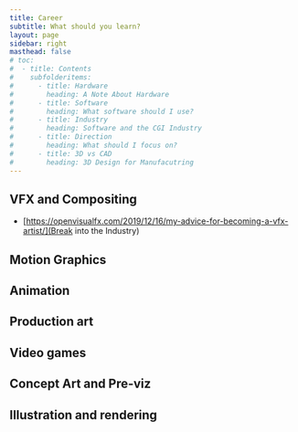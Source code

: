 ```yaml
---
title: Career
subtitle: What should you learn?
layout: page
sidebar: right
masthead: false
# toc:
#  - title: Contents
#    subfolderitems:
#      - title: Hardware
#        heading: A Note About Hardware
#      - title: Software
#        heading: What software should I use?
#      - title: Industry
#        heading: Software and the CGI Industry
#      - title: Direction
#        heading: What should I focus on?
#      - title: 3D vs CAD
#        heading: 3D Design for Manufacutring
---
```

## VFX and Compositing

- [https://openvisualfx.com/2019/12/16/my-advice-for-becoming-a-vfx-artist/](Break into the Industry)

## Motion Graphics

## Animation

## Production art

## Video games

## Concept Art and Pre-viz

## Illustration and rendering